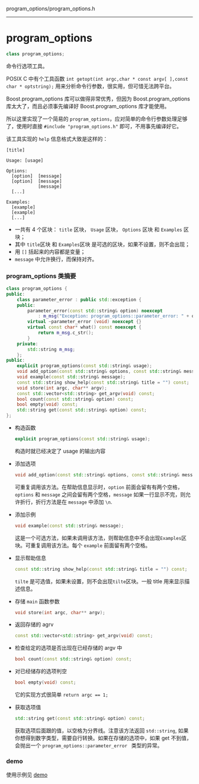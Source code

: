 program_options/program_options.h

---------------

# program_options

```cpp
class program_options;
```
命令行选项工具。

POSIX C 中有个工具函数 `int getopt(int argc,char * const argv[ ],const char * optstring);` 用来分析命令行参数，很实用，但可惜无法跨平台。

Boost.program_options 库可以做得非常优秀，但因为 Boost.program_options 库太大了，而且必须事先编译好 Boost.program_options 库才能使用。

所以这里实现了一个简易的 `program_options`，应对简单的命令行参数处理足够了，使用时直接 `#include "program_options.h"` 即可，不用事先编译好它。


该工具实现的 `help` 信息格式大致是这样的：

```shell
[title]

Usage: [usage]

Options:
  [option]  [message]
  [option]  [message]
            [message]
  [...]

Examples:
  [example]
  [example]
  [...]
```

* 一共有 4 个区块： `title` 区块， `Usage` 区块， `Options` 区块 和 `Examples` 区块；
* 其中 `title`区块 和  `Examples`区块 是可选的区块，如果不设置，则不会出现；
* 用 `[]` 括起来的内容都是变量； 
* `message` 中允许换行，而保持对齐。

### program_options 类摘要

```cpp
class program_options {
public:
    class parameter_error : public std::exception {
    public:
        parameter_error(const std::string& option) noexcept 
            : m_msg("Exception: program_options::parameter_error: " + option) {}
        virtual ~parameter_error (void) noexcept {}
        virtual const char* what() const noexcept {
            return m_msg.c_str();
        }
    private:
        std::string m_msg;
    };
public:
    explicit program_options(const std::string& usage);
    void add_option(const std::string& options, const std::string& message);
    void example(const std::string& message);
    const std::string show_help(const std::string& title = "") const;
    void store(int argc, char** argv);
    const std::vector<std::string> get_argv(void) const;
    bool count(const std::string& option) const;
    bool empty(void) const;
    std::string get(const std::string& option) const;
};
```

* 构造函数

	```cpp
	explicit program_options(const std::string& usage);
	``` 
	构造时就已经决定了 usage 的输出内容

* 添加选项

	```cpp
	void add_option(const std::string& options, const std::string& message);
	```
	可重复调用该方法。在帮助信息显示时，`option` 前面会留有有两个空格， `options` 和 `message` 之间会留有两个空格，`message` 如果一行显示不完，则允许折行，折行方法是在 `message` 中添加 `\n`. 

* 添加示例

	```cpp
	void example(const std::string& message);
	```
	这是一个可选方法，如果未调用该方法，则帮助信息中不会出现`Examples`区块。可重复调用该方法。每个 `example` 前面留有两个空格。

* 显示帮助信息

	```cpp
	const std::string show_help(const std::string& title = "") const;
	```
	`tilte` 是可选值，如果未设置，则不会出现`tilte`区块。一般 title 用来显示描述信息。

* 存储 `main` 函数参数

	```cpp
	void store(int argc, char** argv);
	```
* 返回存储的 agrv 
	
	```cpp
	const std::vector<std::string> get_argv(void) const;
	```
* 检查给定的选项是否出现在已经存储的 argv 中
	
	```cpp
	bool count(const std::string& option) const;
	```
* 对已经储存的选项判空
	
	```cpp
	bool empty(void) const;
	```
	它的实现方式很简单 `return argc == 1;`

* 获取选项值

	```cpp
	std::string get(const std::string& option) const;
	```
	
	获取选项后面跟的值，以空格为分界线。注意该方法返回 `std::string`, 如果你想得到数字类型，需要自行转换。如果在存储的选项中，如果 get 不到值，会抛出一个 `program_options::parameter_error ` 类型的异常。

### demo

使用示例见 [demo](./demo.md)